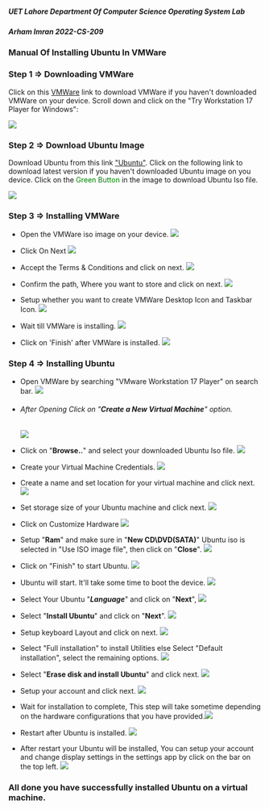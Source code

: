 ##### UET Lahore Department Of Computer Science   							 	Operating System Lab

##### Arham Imran 																	       2022-CS-209 

### 			Manual Of Installing Ubuntu In VMWare

### Step 1 =>  Downloading VMWare

Click on this [VMWare](https://www.vmware.com/products/workstation-player/workstation-player-evaluation.html "VMWare Download Link") link to download VMWare if you haven't downloaded VMWare on your device. 
Scroll down and click on the "Try Workstation 17 Player for Windows":

![](Req_Images/1.png)

### Step 2 => Download Ubuntu Image

Download Ubuntu from this link ["Ubuntu"](https://ubuntu.com/download/desktop "Ubuntu download Link"). Click on the following link to download latest version if you haven't downloaded Ubuntu image on you device. Click on the <span style="color:green;">Green Button</span> in the image to download Ubuntu Iso file. 

![](Req_Images/2.png)



### Step 3 => Installing VMWare

- Open the VMWare iso image on your device. ![](Req_Images\3.png)

- Click On Next ![](Req_Images/4.png)

- Accept the Terms & Conditions and click on next. ![](Req_Images\5.png)

- Confirm the path, Where you want to store and click on next. ![](Req_Images\6.png)

- Setup whether you want to create VMWare Desktop Icon and Taskbar Icon. ![](Req_Images\7.png)

- Wait till VMWare is installing. ![](Req_Images\8.png)
- Click on 'Finish' after VMWare is installed. ![](Req_Images\9.png)

### Step 4 => Installing Ubuntu

- Open VMWare by searching "VMware Workstation 17 Player" on search bar. ![](Req_Images/10.png)

- ###### After Opening Click on "**Create a New Virtual Machine**" option.
  ![](Req_Images/11.png)

- Click on "**Browse..**" and select your downloaded Ubuntu Iso file. ![](Req_Images/12.png)

- Create your Virtual Machine Credentials. ![](Req_Images/13.png)

- Create a name and set location for your virtual machine and click next. ![](Req_Images/14.png)

- Set storage size of your Ubuntu machine and click next. ![](Req_Images/15.png)

- Click on Customize Hardware ![](Req_Images/16.png)

- Setup "**Ram**" and make sure in "**New CD\DVD(SATA)**" Ubuntu iso is selected in "Use ISO image file", then click on "**Close**". ![](Req_Images/17.png)
- Click on "Finish" to start Ubuntu. ![](Req_Images/19.png)

- Ubuntu will start. It'll take some time to boot the device. ![](Req_Images/20.png)
- Select Your Ubuntu "***Language***" and click on "**Next**", ![](Req_Images/22.png)

- Select "**Install Ubuntu**" and click on "**Next**". ![](Req_Images/23.png) 

- Setup keyboard Layout and click on next. ![](Req_Images/24.png)

- Select "Full installation" to install Utilities else Select "Default installation", select the remaining options. ![](Req_Images/25.png)

- Select "**Erase disk and install Ubuntu**" and click next. ![](Req_Images/26.png)

- Setup your account and click next. ![](Req_Images/27.png)

- Wait for installation to complete, This step will take sometime depending on the hardware configurations that you have provided.![](Req_Images/28.png)

- Restart after Ubuntu is installed. ![](Req_Images/29.png)

- After restart your Ubuntu will be installed, You can setup your account and change display settings in the settings app by click on the bar on the top left. ![](Req_Images/30.png)

### All done you have successfully installed Ubuntu on a virtual machine.
